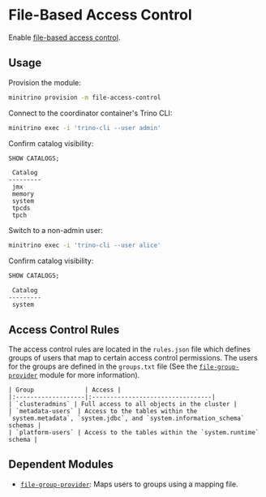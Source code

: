 # File-Based Access Control

Enable [file-based access
control](https://trino.io/docs/current/security/file-system-access-control.html).

## Usage

Provision the module:

```sh
minitrino provision -m file-access-control
```

Connect to the coordinator container's Trino CLI:

```sh
minitrino exec -i 'trino-cli --user admin'
```

Confirm catalog visibility:

```sql
SHOW CATALOGS;
```

```text
 Catalog 
---------
 jmx     
 memory  
 system  
 tpcds   
 tpch
```

Switch to a non-admin user:

```sh
minitrino exec -i 'trino-cli --user alice'
```

Confirm catalog visibility:

```sql
SHOW CATALOGS;
```

```text
 Catalog 
---------
 system 
```

## Access Control Rules

The access control rules are located in the `rules.json` file which defines
groups of users that map to certain access control permissions. The users for
the groups are defined in the `groups.txt` file (See the
[`file-group-provider`](../admin/file-group-provider.md#file-group-provider)
module for more information).

```{table}
| Group              | Access |
|:-------------------|:---------------------------------|
| `clusteradmins` | Full access to all objects in the cluster |
| `metadata-users` | Access to the tables within the `system.metadata`, `system.jdbc`, and `system.information_schema` schemas |
| `platform-users` | Access to the tables within the `system.runtime` schema |
```

## Dependent Modules

- [`file-group-provider`](../admin/file-group-provider.md#file-group-provider):
  Maps users to groups using a mapping file.
